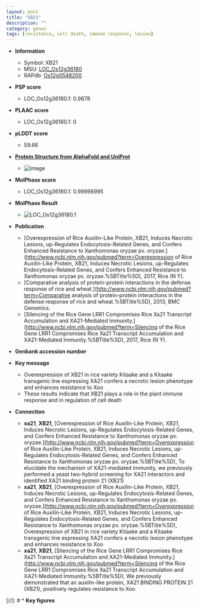 ```yaml
---
layout: post
title: "XB21"
description: ""
category: genes
tags: [resistance, cell death, immune response, lesion]
---
```


* **Information**  
    + Symbol: XB21  
    + MSU: [LOC_Os12g36180](http://rice.plantbiology.msu.edu/cgi-bin/ORF_infopage.cgi?orf=LOC_Os12g36180)  
    + RAPdb: [Os12g0548200](http://rapdb.dna.affrc.go.jp/viewer/gbrowse_details/irgsp1?name=Os12g0548200)  

* **PSP score**  
    + LOC_Os12g36180.1: 0.9878 

* **PLAAC score**  
    + LOC_Os12g36180.1: 0 

* **pLDDT score**
    + 59.66

* **[Protein Structure from AlphaFold and UniProt](https://www.uniprot.org/uniprotkb/Q2QNZ9/entry#structure)**
    + ![image](https://ricepsp.github.io/images/Q2/AF-Q2QNZ9-F1.png)

* **MolPhase score**
    + LOC_Os12g36180.1: 0.99996995

* **MolPhase Result**
    + ![LOC_Os12g36180.1](https://304243504.github.io/Pictures/LOC_Os12g/LOC_Os12g36180.1.png)

* **Publication**  
    + [Overexpression of Rice Auxilin-Like Protein, XB21, Induces Necrotic Lesions, up-Regulates Endocytosis-Related Genes, and Confers Enhanced Resistance to Xanthomonas oryzae pv. oryzae.](http://www.ncbi.nlm.nih.gov/pubmed?term=Overexpression of Rice Auxilin-Like Protein, XB21, Induces Necrotic Lesions, up-Regulates Endocytosis-Related Genes, and Confers Enhanced Resistance to Xanthomonas oryzae pv. oryzae.%5BTitle%5D), 2017, Rice (N Y).
    + [Comparative analysis of protein-protein interactions in the defense response of rice and wheat.](http://www.ncbi.nlm.nih.gov/pubmed?term=Comparative analysis of protein-protein interactions in the defense response of rice and wheat.%5BTitle%5D), 2013, BMC Genomics.
    + [Silencing of the Rice Gene LRR1 Compromises Rice Xa21 Transcript Accumulation and XA21-Mediated Immunity.](http://www.ncbi.nlm.nih.gov/pubmed?term=Silencing of the Rice Gene LRR1 Compromises Rice Xa21 Transcript Accumulation and XA21-Mediated Immunity.%5BTitle%5D), 2017, Rice (N Y).

* **Genbank accession number**  

* **Key message**  
    + Overexpression of XB21 in rice variety Kitaake and a Kitaake transgenic line expressing XA21 confers a necrotic lesion phenotype and enhances resistance to Xoo
    + These results indicate that XB21 plays a role in the plant immune response and in regulation of cell death

* **Connection**  
    + __xa21__, __XB21__, [Overexpression of Rice Auxilin-Like Protein, XB21, Induces Necrotic Lesions, up-Regulates Endocytosis-Related Genes, and Confers Enhanced Resistance to Xanthomonas oryzae pv. oryzae.](http://www.ncbi.nlm.nih.gov/pubmed?term=Overexpression of Rice Auxilin-Like Protein, XB21, Induces Necrotic Lesions, up-Regulates Endocytosis-Related Genes, and Confers Enhanced Resistance to Xanthomonas oryzae pv. oryzae.%5BTitle%5D),  To elucidate the mechanism of XA21-mediated immunity, we previously performed a yeast two-hybrid screening for XA21 interactors and identified XA21 binding protein 21 (XB21)
    + __xa21__, __XB21__, [Overexpression of Rice Auxilin-Like Protein, XB21, Induces Necrotic Lesions, up-Regulates Endocytosis-Related Genes, and Confers Enhanced Resistance to Xanthomonas oryzae pv. oryzae.](http://www.ncbi.nlm.nih.gov/pubmed?term=Overexpression of Rice Auxilin-Like Protein, XB21, Induces Necrotic Lesions, up-Regulates Endocytosis-Related Genes, and Confers Enhanced Resistance to Xanthomonas oryzae pv. oryzae.%5BTitle%5D),  Overexpression of XB21 in rice variety Kitaake and a Kitaake transgenic line expressing XA21 confers a necrotic lesion phenotype and enhances resistance to Xoo
    + __xa21__, __XB21__, [Silencing of the Rice Gene LRR1 Compromises Rice Xa21 Transcript Accumulation and XA21-Mediated Immunity.](http://www.ncbi.nlm.nih.gov/pubmed?term=Silencing of the Rice Gene LRR1 Compromises Rice Xa21 Transcript Accumulation and XA21-Mediated Immunity.%5BTitle%5D),  We previously demonstrated that an auxilin-like protein, XA21 BINDING PROTEIN 21 (XB21), positively regulates resistance to Xoo

[//]: # * **Key figures**  


